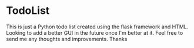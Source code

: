# TodoList

This is just a Python todo list created using the flask framework and HTML. Looking to add a better GUI in the future once I'm better at it. Feel free to send me any thoughts and improvements. Thanks
